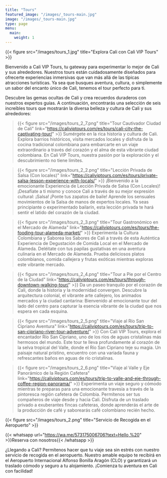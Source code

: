 ```yaml
---
title: "Tours"
featured_image: "/images/_tours-main.jpg"
image: "/images/_tours-main.jpg"
type: page
menu:
  main:
    weight: 1
---
```


{{< figure src="/images/tours_1.jpg" title="Explora Cali con Cali VIP Tours" >}}

Bienvenido a Cali VIP Tours, tu gateway para experimentar lo mejor de Cali y sus alrededores. Nuestros tours están cuidadosamente diseñados para ofrecerte experiencias inmersivas que van más allá de las típicas atracciones turísticas. Ya sea que busques aventura, cultura, o simplemente un sabor del encanto único de Cali, tenemos el tour perfecto para ti.

Descubre las gemas ocultas de Cali y crea recuerdos duraderos con nuestros expertos guías. A continuación, encontrarás una selección de seis increíbles tours que mostrarán la diversa belleza y cultura de Cali y sus alrededores:

> {{< figure src="/images/tours_2_7.png" title="Tour Cautivador Ciudad de Cali" link="https://caliviptours.com/es/tours/cali-city-the-captivating-tour/" >}} Sumérgete en la rica historia y cultura de Cali. Explora barrios históricos, visita mercados locales y disfruta de la cocina tradicional colombiana para embarcarte en un viaje extraordinario a través del corazón y el alma de esta vibrante ciudad colombiana. En Cali VIP Tours, nuestra pasión por la exploración y el descubrimiento no tiene límites.

> {{< figure src="/images/tours_2_2.png" title="Lección Privada de Salsa (Con locales)" link="https://caliviptours.com/es/tours/private-salsa-lesson-experience-with-locals/" >}} ¡Bienvenido a la emocionante Experiencia de Lección Privada de Salsa (Con Locales)! ¡Desafíate a ti mismo y conoce Cali a través de su mejor expresión cultural: ¡Salsa! ¡Ponte tus zapatos de baile! Aprende los sensuales movimientos de la Salsa de manos de expertos locales. Ya seas principiante o experimentado bailarín, esta lección privada te hará sentir el latido del corazón de la ciudad.

> {{< figure src="/images/tours_2_3.png" title="Tour Gastronómico en el Mercado de Alameda" link="https://caliviptours.com/es/tours/the-fooding-tour-alameda-market/" >}} Experimenta la Cultura Colombiana y Saborea los Sabores de Cali a través de esta Auténtica Experiencia de Degustación de Comida Local en el Mercado de Alameda. Deléitate con tus papilas gustativas en una aventura culinaria en el Mercado de Alameda. Prueba deliciosos platos colombianos, comida callejera y frutas exóticas mientras exploras este vibrante mercado.

> {{< figure src="/images/tours_2_4.png" title="Tour a Pie por el Centro de la Ciudad"  link="https://caliviptours.com/es/tours/through-downtown-walking-tour/" >}} Da un paseo tranquilo por el corazón de Cali, donde la historia y la modernidad convergen. Descubre la arquitectura colonial, el vibrante arte callejero, los animados mercados y la ciudad cantarina: Bienvenido al emocionante tour del lado del centro para capturar la esencia vibrante de la ciudad que nos espera en cada esquina.

> {{< figure src="/images/tours_2_5.png" title="Viaje al Río San Cipriano Aventura" link="https://caliviptours.com/es/tours/trip-to-san-cipriano-river-tour-adventure/" >}} Con Cali VIP Tours, explora el encantador Río San Cipriano, uno de los ríos de aguas cristalinas más hermosos del mundo. Este tour te lleva profundamente al corazón de la selva tropical del Valle, donde el Río San Cipriano teje su magia. Un paisaje natural prístino, encuentro con una variada fauna y refrescantes baños en aguas de río cristalinas.

> {{< figure src="/images/tours_2_6.png" title="Viaje al Valle y Eje Panorámico de la Región Cafetera" link="https://caliviptours.com/es/tours/trip-to-valle-and-eje-through-coffee-region-panorama/" >}} Experimenta un viaje seguro y cómodo mientras te preparas para una emocionante travesía a través de la pintoresca región cafetera de Colombia. Permítenos ser tus compañeros de viaje desde y hacia Cali. Disfruta de un traslado privado a exuberantes fincas cafeteras, donde aprenderás el arte de la producción de café y saborearás café colombiano recién hecho.

{{< figure src="/images/tours_2.png" title="Servicio de Recogida en el Aeropuerto" >}}

{{< whatsapp url="https://wa.me/573175006706?text=Hello,%20" >}}Reserva con nosotros{{< /whatsapp >}}

¿Llegando a Cali? Permítenos hacer que tu viaje sea sin estrés con nuestro servicio de recogida en el aeropuerto. Nuestro amable equipo te recibirá en el Aeropuerto Internacional Alfonso Bonilla Aragón (CLO) y garantizará un traslado cómodo y seguro a tu alojamiento. ¡Comienza tu aventura en Cali con facilidad!
